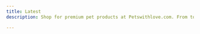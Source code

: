 ```yaml
---
title: Latest
description: Shop for premium pet products at Petswithlove.com. From toys and treats to bedding and grooming essentials, we have everything your furry friend needs for a happy and healthy life. Choose from a wide range of high-quality pet products and give your pet the love they deserve.

---
```


